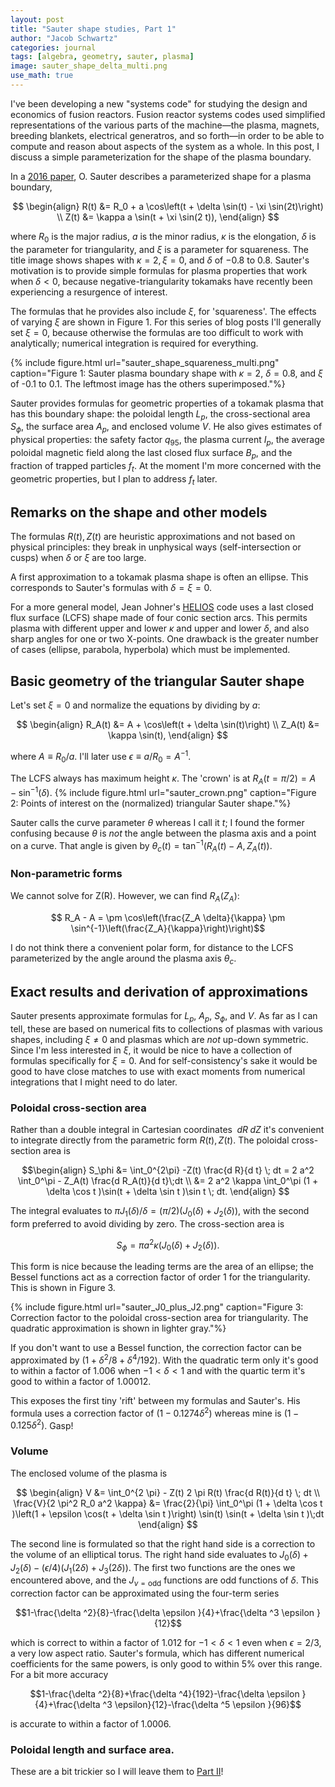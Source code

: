 ```yaml
---
layout: post
title: "Sauter shape studies, Part 1"
author: "Jacob Schwartz"
categories: journal
tags: [algebra, geometry, sauter, plasma]
image: sauter_shape_delta_multi.png
use_math: true
---
```

I've been developing a new "systems code" for studying the design and economics of fusion reactors.
Fusion reactor systems codes used simplified representations of the various parts of the machine—the plasma, magnets, breeding blankets, electrical generatros, and so forth—in order to be able to compute and reason about aspects of the system as a whole.
In this post, I discuss a simple parameterization for the shape of the plasma boundary.

In a [2016 paper](dx.doi.org/10.1016/j.fusengdes.2016.04.033), O. Sauter describes a parameterized shape for a plasma boundary, 

$$
\begin{align}
R(t) &= R_0 + a \cos\left(t + \delta \sin(t) - \xi \sin(2t)\right) \\
Z(t) &= \kappa a \sin(t + \xi \sin(2 t)),
\end{align}
$$

where $R_0$ is the major radius, $a$ is the minor radius, $\kappa$ is the elongation, $\delta$ is the parameter for triangularity, and $\xi$ is a parameter for squareness.
The title image shows shapes with $\kappa=2, \xi=0$, and $\delta$ of $-0.8$ to $0.8$.
Sauter's motivation is to provide simple formulas for plasma properties that work when $\delta \lt 0$, because negative-triangularity tokamaks have recently been experiencing a resurgence of interest.

The formulas that he provides also include $\xi$, for 'squareness'. The effects of varying $\xi$ are shown in Figure 1. For this series of blog posts I'll generally set $\xi=0$, because otherwise the formulas are too difficult to work with analytically; numerical integration is required for everything.

{% include figure.html url="sauter_shape_squareness_multi.png" 
caption="Figure 1: Sauter plasma boundary shape with $\kappa=2$, $\delta=0.8$, and $\xi$ of -0.1 to 0.1. The leftmost image has the others superimposed."%}

Sauter provides formulas for geometric properties of a tokamak plasma that has this boundary shape: the poloidal length $L_p,$ the cross-sectional area $S_\phi,$ the surface area $A_p,$ and enclosed volume $V$. He also gives estimates of physical properties: the safety factor $q_{95},$ the plasma current $I_p,$ the average poloidal magnetic field along the last closed flux surface $B_p,$ and the fraction of trapped particles $f_t$. At the moment I'm more concerned with the geometric properties, but I plan to address $f_t$ later.

## Remarks on the shape and other models
The formulas $R(t), Z(t)$ are heuristic approximations and not based on physical principles: they break in unphysical ways (self-intersection or cusps) when $\delta$ or $\xi$ are too large.

A first approximation to a tokamak plasma shape is often an ellipse. This corresponds to Sauter's formulas with $\delta= \xi=0$.

For a more general model, Jean Johner's [HELIOS](https://www.tandfonline.com/doi/abs/10.13182/FST11-A11650) code uses a last closed flux surface (LCFS) shape made of four conic section arcs. This permits plasma with different upper and lower $\kappa$ and upper and lower $\delta$, and also sharp angles for one or two X-points. One drawback is the greater number of cases (ellipse, parabola, hyperbola) which must be implemented.

## Basic geometry of the triangular Sauter shape
Let's set $\xi=0$ and normalize the equations by dividing by $a$:

$$
\begin{align}
R_A(t) &= A + \cos\left(t + \delta \sin(t)\right) \\
Z_A(t) &= \kappa \sin(t),
\end{align}
$$

where $A \equiv R_0 / a$. I'll later use $\epsilon \equiv a / R_0 = A^{-1}$.

The LCFS always has maximum height $\kappa$. The 'crown' is at $R_A(t = \pi/2) = A - \sin^{-1}(\delta)$.
{% include figure.html url="sauter_crown.png" 
caption="Figure 2: Points of interest on the (normalized) triangular Sauter shape."%} 

Sauter calls the curve parameter $\theta$ whereas I call it $t$; I found the former confusing because $\theta$ is _not_ the angle between the plasma axis and a point on a curve. That angle is given by $\theta_c(t) = \tan^{-1}(R_A(t) - A, Z_A(t))$.

### Non-parametric forms

We cannot solve for Z(R). However, we can find $R_A(Z_A)$:

$$ R_A - A = \pm \cos\left(\frac{Z_A \delta}{\kappa} \pm \sin^{-1}\left(\frac{Z_A}{\kappa}\right)\right)$$

I do not think there a convenient polar form, for distance to the LCFS parameterized by the angle around the plasma axis $\theta_c$.

## Exact results and derivation of approximations

Sauter presents approximate formulas for $L_p,$ $A_p,$ $S_\phi,$ and $V$. As far as I can tell, these are based on numerical fits to collections of plasmas with various shapes, including $\xi \ne 0$ and plasmas which are _not_ up-down symmetric. Since I'm less interested in $\xi$, it would be nice to have a collection of formulas specifically for $\xi = 0$. And for self-consistency's sake it would be good to have close matches to use with exact moments from numerical integrations that I might need to do later.

### Poloidal cross-section area
Rather than a double integral in Cartesian coordinates $\;dR \; dZ$ it's convenient to integrate directly from the parametric form $R(t), Z(t)$. The poloidal cross-section area is

$$\begin{align}
S_\phi &= \int_0^{2\pi} -Z(t) \frac{d R}{d t} \; dt = 2 a^2 \int_0^\pi - Z_A(t) \frac{d R_A(t)}{d t}\;dt \\ 
 &= 2 a^2 \kappa \int_0^\pi (1 + \delta \cos t )\sin(t + \delta \sin t )\sin t \; dt.
 \end{align}
$$

The integral evaluates to $\pi J_1(\delta) / \delta = (\pi/2)\left(J_0(\delta) + J_2(\delta)\right)$, with the second form preferred to avoid dividing by zero. The cross-section area is 

$$ S_\phi = \pi a^2 \kappa (J_0(\delta) + J_2(\delta)).$$

This form is nice because the leading terms are the area of an ellipse; the Bessel functions act as a correction factor of order 1 for the triangularity. This is shown in Figure 3.

{% include figure.html url="sauter_J0_plus_J2.png" 
caption="Figure 3: Correction factor to the poloidal cross-section area for triangularity. The quadratic approximation is shown in lighter gray."%} 

If you don't want to use a Bessel function, the correction factor can be approximated by $\left(1 + \delta^2/8 + \delta^4/192\right)$. With the quadratic term only it's good to within a factor of 1.006 when $-1 \lt \delta \lt 1$ and with the quartic term it's good to within a factor of 1.00012.

This exposes the first tiny 'rift' between my formulas and Sauter's. His formula uses a correction factor of $(1 - 0.1274 \delta^2)$ whereas mine is $(1 - 0.125 \delta^2)$. Gasp!

### Volume

The enclosed volume of the plasma is 

$$ 
\begin{align}
V &= \int_0^{2 \pi} - Z(t) 2 \pi R(t) \frac{d R(t)}{d t} \; dt \\
\frac{V}{2 \pi^2 R_0 a^2 \kappa} &= \frac{2}{\pi} \int_0^\pi (1 + \delta \cos t )\left(1 + \epsilon \cos(t + \delta \sin t )\right) \sin(t) \sin(t + \delta \sin t )\;dt
\end{align}
$$

The second line is formulated so that the right hand side is a correction to the volume of an elliptical torus.
The right hand side evaluates to $J_0(\delta) + J_2(\delta) - (\epsilon/4) (J_1(2 \delta) + J_3(2 \delta))$.
The first two functions are the ones we encountered above, and the $J_{\nu=\mathrm{odd}}$ functions are odd functions of $\delta$.
This correction factor can be approximated using the four-term series 

$$1-\frac{\delta ^2}{8}-\frac{\delta  \epsilon }{4}+\frac{\delta ^3 \epsilon }{12}$$

which is correct to within a factor of 1.012 for $-1 \lt \delta \lt 1$ even when $\epsilon = 2/3$, a very low aspect ratio. Sauter's formula, which has different numerical coefficients for the same powers, is only good to within 5% over this range. For a bit more accuracy 

$$1-\frac{\delta ^2}{8}+\frac{\delta ^4}{192}-\frac{\delta  \epsilon }{4}+\frac{\delta ^3 \epsilon}{12}-\frac{\delta ^5 \epsilon }{96}$$

is accurate to within a factor of 1.0006.

### Poloidal length and surface area.

These are a bit trickier so I will leave them to [Part II](http://www.jaschwartz.net/journal/sauter-shape-studies-2.html)!

